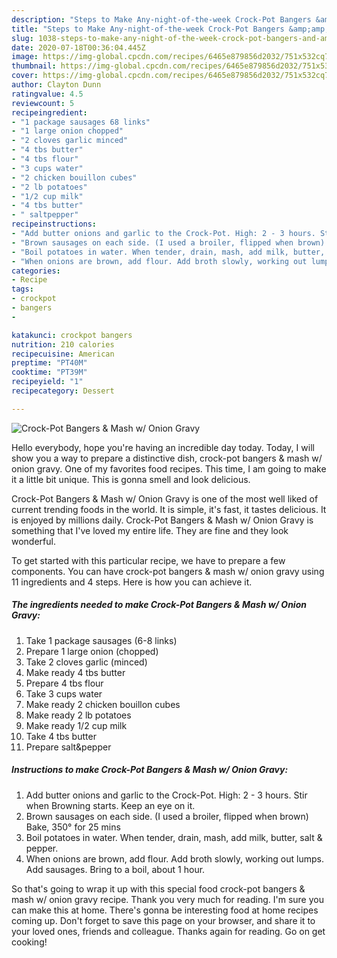 ```yaml
---
description: "Steps to Make Any-night-of-the-week Crock-Pot Bangers &amp;amp; Mash w/ Onion Gravy"
title: "Steps to Make Any-night-of-the-week Crock-Pot Bangers &amp;amp; Mash w/ Onion Gravy"
slug: 1038-steps-to-make-any-night-of-the-week-crock-pot-bangers-and-amp-mash-w-onion-gravy
date: 2020-07-18T00:36:04.445Z
image: https://img-global.cpcdn.com/recipes/6465e879856d2032/751x532cq70/crock-pot-bangers-mash-w-onion-gravy-recipe-main-photo.jpg
thumbnail: https://img-global.cpcdn.com/recipes/6465e879856d2032/751x532cq70/crock-pot-bangers-mash-w-onion-gravy-recipe-main-photo.jpg
cover: https://img-global.cpcdn.com/recipes/6465e879856d2032/751x532cq70/crock-pot-bangers-mash-w-onion-gravy-recipe-main-photo.jpg
author: Clayton Dunn
ratingvalue: 4.5
reviewcount: 5
recipeingredient:
- "1 package sausages 68 links"
- "1 large onion chopped"
- "2 cloves garlic minced"
- "4 tbs butter"
- "4 tbs flour"
- "3 cups water"
- "2 chicken bouillon cubes"
- "2 lb potatoes"
- "1/2 cup milk"
- "4 tbs butter"
- " saltpepper"
recipeinstructions:
- "Add butter onions and garlic to the Crock-Pot. High: 2 - 3 hours. Stir when Browning starts. Keep an eye on it."
- "Brown sausages on each side. (I used a broiler, flipped when brown) Bake, 350° for 25 mins"
- "Boil potatoes in water. When tender, drain, mash, add milk, butter, salt &amp; pepper."
- "When onions are brown, add flour. Add broth slowly, working out lumps. Add sausages. Bring to a boil, about 1 hour."
categories:
- Recipe
tags:
- crockpot
- bangers
- 

katakunci: crockpot bangers  
nutrition: 210 calories
recipecuisine: American
preptime: "PT40M"
cooktime: "PT39M"
recipeyield: "1"
recipecategory: Dessert

---
```



![Crock-Pot Bangers &amp; Mash w/ Onion Gravy](https://img-global.cpcdn.com/recipes/6465e879856d2032/751x532cq70/crock-pot-bangers-mash-w-onion-gravy-recipe-main-photo.jpg)

Hello everybody, hope you're having an incredible day today. Today, I will show you a way to prepare a distinctive dish, crock-pot bangers &amp; mash w/ onion gravy. One of my favorites food recipes. This time, I am going to make it a little bit unique. This is gonna smell and look delicious.

Crock-Pot Bangers &amp; Mash w/ Onion Gravy is one of the most well liked of current trending foods in the world. It is simple, it's fast, it tastes delicious. It is enjoyed by millions daily. Crock-Pot Bangers &amp; Mash w/ Onion Gravy is something that I've loved my entire life. They are fine and they look wonderful.




To get started with this particular recipe, we have to prepare a few components. You can have crock-pot bangers &amp; mash w/ onion gravy using 11 ingredients and 4 steps. Here is how you can achieve it.

<!--inarticleads1-->

##### The ingredients needed to make Crock-Pot Bangers &amp; Mash w/ Onion Gravy:

1. Take 1 package sausages (6-8 links)
1. Prepare 1 large onion (chopped)
1. Take 2 cloves garlic (minced)
1. Make ready 4 tbs butter
1. Prepare 4 tbs flour
1. Take 3 cups water
1. Make ready 2 chicken bouillon cubes
1. Make ready 2 lb potatoes
1. Make ready 1/2 cup milk
1. Take 4 tbs butter
1. Prepare  salt&amp;pepper




<!--inarticleads2-->

##### Instructions to make Crock-Pot Bangers &amp; Mash w/ Onion Gravy:

1. Add butter onions and garlic to the Crock-Pot. High: 2 - 3 hours. Stir when Browning starts. Keep an eye on it.
1. Brown sausages on each side. (I used a broiler, flipped when brown) Bake, 350° for 25 mins
1. Boil potatoes in water. When tender, drain, mash, add milk, butter, salt &amp; pepper.
1. When onions are brown, add flour. Add broth slowly, working out lumps. Add sausages. Bring to a boil, about 1 hour.




So that's going to wrap it up with this special food crock-pot bangers &amp; mash w/ onion gravy recipe. Thank you very much for reading. I'm sure you can make this at home. There's gonna be interesting food at home recipes coming up. Don't forget to save this page on your browser, and share it to your loved ones, friends and colleague. Thanks again for reading. Go on get cooking!
